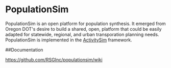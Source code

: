 
PopulationSim
===========

PopulationSim is an open platform for population synthesis.  It emerged
from Oregon DOT's desire to build a shared, open, platform that could be 
easily adapted for statewide, regional, and urban transporation planning 
needs.  PopulationSim is implemented in the 
[ActivitySim](https://github.com/UDST/activitysim) framework. 

##Documentation

https://github.com/RSGInc/populationsim/wiki

